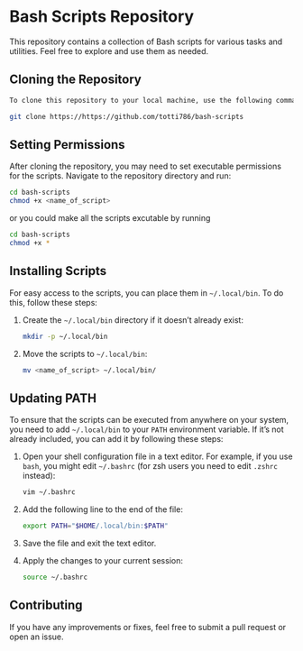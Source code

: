 # Bash Scripts Repository

This repository contains a collection of Bash scripts for various tasks and utilities. Feel free to explore and use them as needed.

## Cloning the Repository
```bash
To clone this repository to your local machine, use the following command:

git clone https://https://github.com/totti786/bash-scripts
```


## Setting Permissions

After cloning the repository, you may need to set executable permissions for the scripts. Navigate to the repository directory and run:

```bash
cd bash-scripts
chmod +x <name_of_script>
```

or you could make all the scripts excutable by running 

```bash
cd bash-scripts
chmod +x *
```

## Installing Scripts

For easy access to the scripts, you can place them in `~/.local/bin`. To do this, follow these steps:

1. Create the `~/.local/bin` directory if it doesn’t already exist:

    ```bash
    mkdir -p ~/.local/bin
    ```

2. Move the scripts to `~/.local/bin`:

    ```bash
    mv <name_of_script> ~/.local/bin/
    ```

## Updating PATH

To ensure that the scripts can be executed from anywhere on your system, you need to add `~/.local/bin` to your `PATH` environment variable. If it’s not already included, you can add it by following these steps:


1. Open your shell configuration file in a text editor. For example, if you use `bash`, you might edit `~/.bashrc` (for zsh users you need to edit `.zshrc` instead):

    ```bash
    vim ~/.bashrc
    ```

2. Add the following line to the end of the file:

    ```bash
    export PATH="$HOME/.local/bin:$PATH"
    ```

3. Save the file and exit the text editor.

4. Apply the changes to your current session:

    ```bash
    source ~/.bashrc
    ```


## Contributing

If you have any improvements or fixes, feel free to submit a pull request or open an issue.

